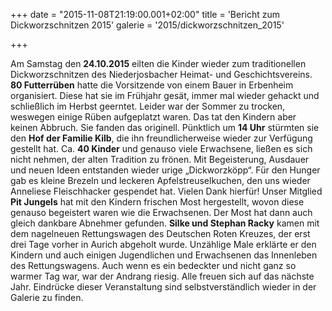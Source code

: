 +++
date = "2015-11-08T21:19:00.001+02:00"
title = 'Bericht zum Dickworzschnitzen 2015'
galerie = '2015/dickworzschnitzen_2015'

+++

Am Samstag den **24.10.2015** eilten die Kinder wieder zum traditionellen Dickworzschnitzen des Niederjosbacher Heimat- und Geschichtsvereins. **80 Futterrüben** hatte die Vorsitzende von einem Bauer in Erbenheim organisiert. Diese hat sie im Frühjahr gesät, immer mal wieder gehackt und schließlich im Herbst geerntet. Leider war der Sommer zu trocken, weswegen einige Rüben aufgeplatzt waren. Das tat den Kindern aber keinen Abbruch. Sie fanden das originell. Pünktlich um **14 Uhr** stürmten sie den **Hof der Familie Kilb**, die ihn freundlicherweise wieder zur Verfügung gestellt hat. Ca. **40 Kinder** und genauso viele Erwachsene, ließen es sich nicht nehmen, der alten Tradition zu frönen. Mit Begeisterung, Ausdauer und neuen Ideen entstanden wieder urige „Dickworzköpp“. Für den Hunger gab es kleine Brezeln und leckeren Apfelstreuselkuchen, den uns wieder Anneliese Fleischhacker gespendet hat. Vielen Dank hierfür! Unser Mitglied **Pit Jungels** hat mit den Kindern frischen Most hergestellt, wovon diese genauso begeistert waren wie die Erwachsenen. Der Most hat dann auch gleich dankbare Abnehmer gefunden. **Silke und Stephan Racky** kamen mit dem nagelneuen Rettungswagen des Deutschen Roten Kreuzes, der erst drei Tage vorher in Aurich abgeholt wurde. Unzählige Male erklärte er den Kindern und auch einigen Jugendlichen und Erwachsenen das Innenleben des Rettungswagens. Auch wenn es ein bedeckter und nicht ganz so warmer Tag war, war der Andrang riesig. Alle freuen sich auf das nächste Jahr. Eindrücke dieser Veranstaltung sind selbstverständlich wieder in der Galerie zu finden.

      